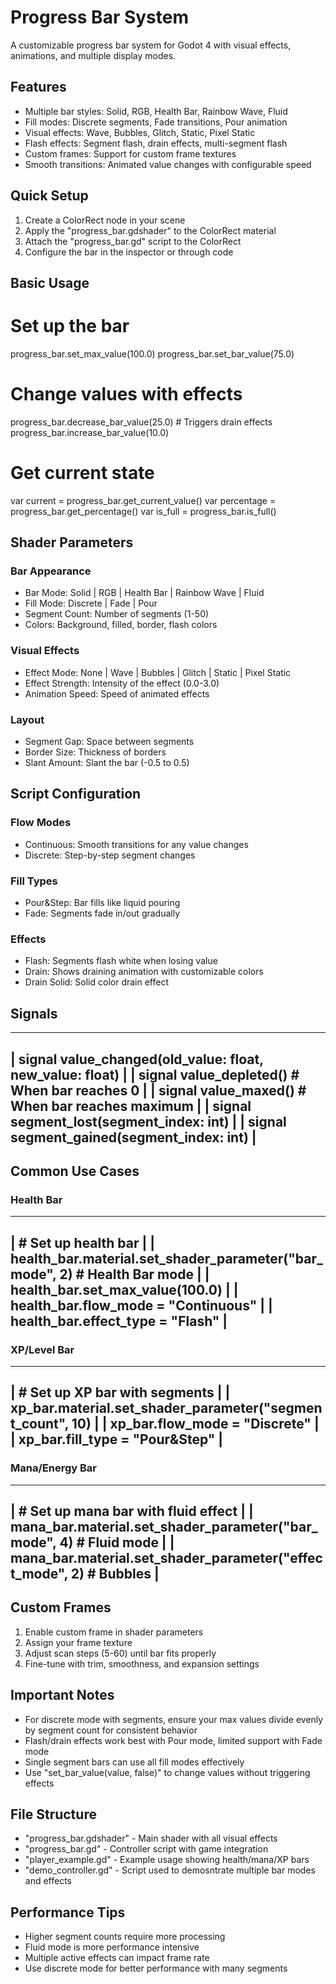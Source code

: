 # Progress Bar System

A customizable progress bar system for Godot 4 with visual effects, animations, and multiple display modes.

## Features

  * Multiple bar styles: Solid, RGB, Health Bar, Rainbow Wave, Fluid
  * Fill modes: Discrete segments, Fade transitions, Pour animation  
  * Visual effects: Wave, Bubbles, Glitch, Static, Pixel Static
  * Flash effects: Segment flash, drain effects, multi-segment flash
  * Custom frames: Support for custom frame textures
  * Smooth transitions: Animated value changes with configurable speed

## Quick Setup

1. Create a ColorRect node in your scene
2. Apply the "progress_bar.gdshader" to the ColorRect material
3. Attach the "progress_bar.gd" script to the ColorRect
4. Configure the bar in the inspector or through code

## Basic Usage

# Set up the bar
progress_bar.set_max_value(100.0)
progress_bar.set_bar_value(75.0)

# Change values with effects
progress_bar.decrease_bar_value(25.0)  # Triggers drain effects
progress_bar.increase_bar_value(10.0)

# Get current state
var current = progress_bar.get_current_value()
var percentage = progress_bar.get_percentage()
var is_full = progress_bar.is_full()


## Shader Parameters

### Bar Appearance
  * Bar Mode: Solid | RGB | Health Bar | Rainbow Wave | Fluid
  * Fill Mode: Discrete | Fade | Pour
  * Segment Count: Number of segments (1-50)
  * Colors: Background, filled, border, flash colors

### Visual Effects
  * Effect Mode: None | Wave | Bubbles | Glitch | Static | Pixel Static
  * Effect Strength: Intensity of the effect (0.0-3.0)
  * Animation Speed: Speed of animated effects

### Layout
  * Segment Gap: Space between segments
  * Border Size: Thickness of borders
  * Slant Amount: Slant the bar (-0.5 to 0.5)

## Script Configuration

### Flow Modes
  * Continuous: Smooth transitions for any value changes
  * Discrete: Step-by-step segment changes

### Fill Types  
  * Pour&Step: Bar fills like liquid pouring
  * Fade: Segments fade in/out gradually

### Effects
  * Flash: Segments flash white when losing value
  * Drain: Shows draining animation with customizable colors
  * Drain Solid: Solid color drain effect

## Signals

-----------------------------------------------------------------------
|  signal value_changed(old_value: float, new_value: float)           |
|  signal value_depleted()  # When bar reaches 0                      |
|  signal value_maxed()     # When bar reaches maximum                |
|  signal segment_lost(segment_index: int)                            |
|  signal segment_gained(segment_index: int)                          |
-----------------------------------------------------------------------

## Common Use Cases

### Health Bar
---------------------------------------------------------------------------------
|  # Set up health bar                                                          |
|  health_bar.material.set_shader_parameter("bar_mode", 2)  # Health Bar mode   |
|  health_bar.set_max_value(100.0)                                              |
|  health_bar.flow_mode = "Continuous"                                          |
|  health_bar.effect_type = "Flash"                                             |
---------------------------------------------------------------------------------

### XP/Level Bar
---------------------------------------------------------------------------------
|  # Set up XP bar with segments                                                |
|  xp_bar.material.set_shader_parameter("segment_count", 10)                    |
|  xp_bar.flow_mode = "Discrete"                                                |
|  xp_bar.fill_type = "Pour&Step"                                               |
---------------------------------------------------------------------------------

### Mana/Energy Bar
---------------------------------------------------------------------------------
|  # Set up mana bar with fluid effect                                          |
|  mana_bar.material.set_shader_parameter("bar_mode", 4)  # Fluid mode          |
|  mana_bar.material.set_shader_parameter("effect_mode", 2)  # Bubbles          |
---------------------------------------------------------------------------------

## Custom Frames

1. Enable custom frame in shader parameters
2. Assign your frame texture
3. Adjust scan steps (5-60) until bar fits properly
4. Fine-tune with trim, smoothness, and expansion settings

## Important Notes

- For discrete mode with segments, ensure your max values divide evenly by segment count for consistent behavior
- Flash/drain effects work best with Pour mode, limited support with Fade mode
- Single segment bars can use all fill modes effectively
- Use "set_bar_value(value, false)" to change values without triggering effects

## File Structure

- "progress_bar.gdshader" - Main shader with all visual effects
- "progress_bar.gd" - Controller script with game integration
- "player_example.gd" - Example usage showing health/mana/XP bars
- "demo_controller.gd" - Script used to demosntrate multiple bar modes and effects

## Performance Tips

- Higher segment counts require more processing
- Fluid mode is more performance intensive
- Multiple active effects can impact frame rate
- Use discrete mode for better performance with many segments
